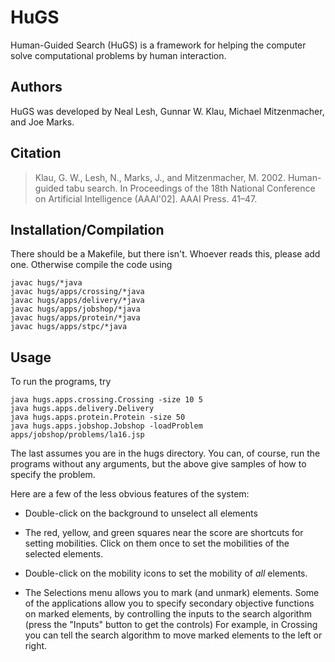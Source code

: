# HuGS
Human-Guided Search (HuGS) is a framework for helping the computer solve computational problems by human interaction.

## Authors

HuGS was developed by Neal Lesh, Gunnar W. Klau, Michael Mitzenmacher, and Joe Marks.

## Citation

> Klau, G. W., Lesh, N., Marks, J., and Mitzenmacher, M. 2002. Human-guided tabu search. In Proceedings of the 18th National Conference on Artificial Intelligence (AAAI'02]. AAAI Press. 41–47.

## Installation/Compilation

There should be a Makefile, but there isn't. Whoever reads this, please add one. Otherwise compile the code using

    javac hugs/*java
    javac hugs/apps/crossing/*java
    javac hugs/apps/delivery/*java
    javac hugs/apps/jobshop/*java
    javac hugs/apps/protein/*java
    javac hugs/apps/stpc/*java

## Usage

To run the programs, try

    java hugs.apps.crossing.Crossing -size 10 5
    java hugs.apps.delivery.Delivery
    java hugs.apps.protein.Protein -size 50
    java hugs.apps.jobshop.Jobshop -loadProblem apps/jobshop/problems/la16.jsp

The last assumes you are in the hugs directory.  You can, of course,
run the programs without any arguments, but the above give samples of
how to specify the problem.

Here are a few of the less obvious features of the system:

- Double-click on the background to unselect all elements

- The red, yellow, and green squares near the score are shortcuts for setting mobilities.  Click on them once to set the mobilities of the selected elements.

- Double-click on the mobility icons to set the mobility of _all_ elements.

- The Selections menu allows you to mark (and unmark) elements. Some of the applications allow you to specify secondary objective functions on marked elements, by controlling the inputs to the search algorithm (press the "Inputs" button to get the controls) For example, in Crossing you can tell the search algorithm to move marked elements to the left or right.
